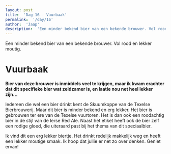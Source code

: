 ```yaml
---
layout: post
title:  'Dag 16 - Vuurbaak'
permalink:  '/day/16'
author:  'Jaap'
description:  'Een minder bekend bier van een bekende brouwer. Vol rood en lekker moutig.'
---
```

<p class='intro'><span class='dropcap'>E</span>en minder bekend bier van een bekende brouwer. Vol rood en lekker moutig.</p>

# Vuurbaak
**Bier van deze brouwer is inmiddels veel te krijgen, maar ik kwam erachter dat dit specifieke bier wat zeldzamer is, en laatie nou net heel lekker zijn...** 

Iedereen die wel een bier drinkt kent de Skuumkoppe van de Texelse Bierbrouwerij. Maar dit bier is minder bekend en erg lekker. Het bier is gebrouwen ter ere van de Texelse vuurtoren. Het is dan ook een roodachtig bier in de stijl van de Ierse Red Ale. Naast het etiket heeft ook de bier zelf een rodige gloed, die uiteraard past bij het thema van dit speciaalbier.

Ik vind dit een erg lekker biertje. Het drinkt redelijk makkelijk weg en heeft een lekker moutige smaak. Ik hoop dat jullie er net zo over denken. Geniet ervan!

